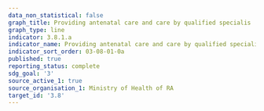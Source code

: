 ```yaml
---
data_non_statistical: false
graph_title: Providing antenatal care and care by qualified specialis
graph_type: line
indicator: 3.8.1.a
indicator_name: Providing antenatal care and care by qualified specialis
indicator_sort_order: 03-08-01-0a
published: true
reporting_status: complete
sdg_goal: '3'
source_active_1: true
source_organisation_1: Ministry of Health of RA
target_id: '3.8'
---
```

